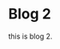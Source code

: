 <!---
Mar 20, 2024
Subject 2
Title of Blog Post 2
Example description for blog
post 2 in three
lines.
-->

# Blog 2

this is blog 2.
